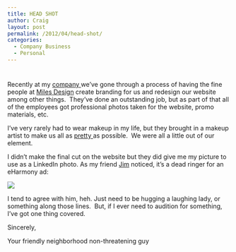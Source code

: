 ```yaml
---
title: HEAD SHOT
author: Craig
layout: post
permalink: /2012/04/head-shot/
categories:
  - Company Business
  - Personal
---
```

# 

Recently at my [company ][1]we’ve gone through a process of having the fine people at [Miles Design][2] create branding for us and redesign our website among other things.  They’ve done an outstanding job, but as part of that all of the employees got professional photos taken for the website, promo materials, etc.

 [1]: http://smarterremarketer.com
 [2]: http://www.milesdesign.com/

I’ve very rarely had to wear makeup in my life, but they brought in a makeup artist to make us all as [pretty ][3]as possible.  We were all a little out of our element.

 [3]: http://www.youtube.com/watch?v=G8EcBQzkPrs

I didn’t make the final cut on the website but they did give me my picture to use as a LinkedIn photo. As my friend [Jim][4] noticed, it’s a dead ringer for an eHarmony ad:

 [4]: https://twitter.com/#!/jim_brown

![][6] 

I tend to agree with him, heh. Just need to be hugging a laughing lady, or something along those lines.  But, if I ever need to audition for something, I’ve got one thing covered.

 [6]: /wp-content/uploads/2012/04/smarter-headshot.jpg

Sincerely,

Your friendly neighborhood non-threatening guy